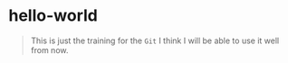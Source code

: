 # hello-world
>This is just the training for the `Git` I think I will be able to use it well from now.

